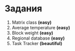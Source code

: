 # Задания
1) Matrix class **(easy)**
2) Average temperature **(easy)**
3) Block weight **(easy)**
4) Regional database **(easy)**
5) Task Tracker **(beautiful)**